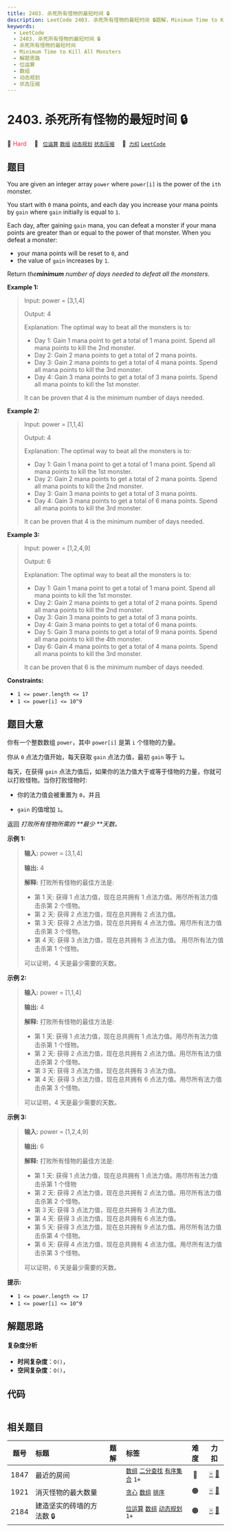 ```yaml
---
title: 2403. 杀死所有怪物的最短时间 🔒
description: LeetCode 2403. 杀死所有怪物的最短时间 🔒题解，Minimum Time to Kill All Monsters，包含解题思路、复杂度分析以及完整的 JavaScript 代码实现。
keywords:
  - LeetCode
  - 2403. 杀死所有怪物的最短时间 🔒
  - 杀死所有怪物的最短时间
  - Minimum Time to Kill All Monsters
  - 解题思路
  - 位运算
  - 数组
  - 动态规划
  - 状态压缩
---
```


# 2403. 杀死所有怪物的最短时间 🔒

🔴 <font color=#ff334b>Hard</font>&emsp; 🔖&ensp; [`位运算`](/tag/bit-manipulation.md) [`数组`](/tag/array.md) [`动态规划`](/tag/dynamic-programming.md) [`状态压缩`](/tag/bitmask.md)&emsp; 🔗&ensp;[`力扣`](https://leetcode.cn/problems/minimum-time-to-kill-all-monsters) [`LeetCode`](https://leetcode.com/problems/minimum-time-to-kill-all-monsters)

## 题目

You are given an integer array `power` where `power[i]` is the power of the
`ith` monster.

You start with `0` mana points, and each day you increase your mana points by
`gain` where `gain` initially is equal to `1`.

Each day, after gaining `gain` mana, you can defeat a monster if your mana
points are greater than or equal to the power of that monster. When you defeat
a monster:

  * your mana points will be reset to `0`, and
  * the value of `gain` increases by `1`.

Return _the**minimum** number of days needed to defeat all the monsters._



**Example 1:**

> Input: power = [3,1,4]
> 
> Output: 4
> 
> Explanation: The optimal way to beat all the monsters is to:
> - Day 1: Gain 1 mana point to get a total of 1 mana point. Spend all mana points to kill the 2nd monster.
> - Day 2: Gain 2 mana points to get a total of 2 mana points.
> - Day 3: Gain 2 mana points to get a total of 4 mana points. Spend all mana points to kill the 3rd monster.
> - Day 4: Gain 3 mana points to get a total of 3 mana points. Spend all mana points to kill the 1st monster.
> 
> It can be proven that 4 is the minimum number of days needed. 

**Example 2:**

> Input: power = [1,1,4]
> 
> Output: 4
> 
> Explanation: The optimal way to beat all the monsters is to:
> - Day 1: Gain 1 mana point to get a total of 1 mana point. Spend all mana points to kill the 1st monster.
> - Day 2: Gain 2 mana points to get a total of 2 mana points. Spend all mana points to kill the 2nd monster.
> - Day 3: Gain 3 mana points to get a total of 3 mana points.
> - Day 4: Gain 3 mana points to get a total of 6 mana points. Spend all mana points to kill the 3rd monster.
> 
> It can be proven that 4 is the minimum number of days needed. 

**Example 3:**

> Input: power = [1,2,4,9]
> 
> Output: 6
> 
> Explanation: The optimal way to beat all the monsters is to:
> - Day 1: Gain 1 mana point to get a total of 1 mana point. Spend all mana points to kill the 1st monster.
> - Day 2: Gain 2 mana points to get a total of 2 mana points. Spend all mana points to kill the 2nd monster.
> - Day 3: Gain 3 mana points to get a total of 3 mana points.
> - Day 4: Gain 3 mana points to get a total of 6 mana points.
> - Day 5: Gain 3 mana points to get a total of 9 mana points. Spend all mana points to kill the 4th monster.
> - Day 6: Gain 4 mana points to get a total of 4 mana points. Spend all mana points to kill the 3rd monster.
> 
> It can be proven that 6 is the minimum number of days needed.

**Constraints:**

  * `1 <= power.length <= 17`
  * `1 <= power[i] <= 10^9`


## 题目大意

你有一个整数数组 `power`，其中  `power[i]` 是第 `i` 个怪物的力量。

你从 `0` 点法力值开始，每天获取 `gain` 点法力值，最初 `gain` 等于 `1`。

每天，在获得 `gain` 点法力值后，如果你的法力值大于或等于怪物的力量，你就可以打败怪物。当你打败怪物时:

  * 你的法力值会被重置为 `0`，并且

  * `gain` 的值增加 `1`。

返回 _打败所有怪物所需的  **最少  **天数。_



**示例 1:**

> 
> 
> 
> 
> 
> **输入:** power = [3,1,4]
> 
> **输出:** 4
> 
> **解释:** 打败所有怪物的最佳方法是:
> - 第 1 天: 获得 1 点法力值，现在总共拥有 1 点法力值。用尽所有法力值击杀第 2 个怪物。
> - 第 2 天: 获得 2 点法力值，现在总共拥有 2 点法力值。
> - 第 3 天: 获得 2 点法力值，现在总共拥有 4 点法力值。用尽所有法力值击杀第 3 个怪物。
> - 第 4 天: 获得 3 点法力值，现在总共拥有 3 点法力值。 用尽所有法力值击杀第 1 个怪物。
> 
> 可以证明，4 天是最少需要的天数。
> 
> 

**示例 2:**

> 
> 
> 
> 
> 
> **输入:** power = [1,1,4]
> 
> **输出:** 4
> 
> **解释:** 打败所有怪物的最佳方法是:
> - 第 1 天: 获得 1 点法力值，现在总共拥有 1 点法力值。用尽所有法力值击杀第 1 个怪物。
> - 第 2 天: 获得 2 点法力值，现在总共拥有 2 点法力值。用尽所有法力值击杀第 2 个怪物。
> - 第 3 天: 获得 3 点法力值，现在总共拥有 3 点法力值。
> - 第 4 天: 获得 3 点法力值，现在总共拥有 6 点法力值。用尽所有法力值击杀第 3 个怪物。
> 
> 可以证明，4 天是最少需要的天数。
> 
> 

**示例 3:**

> 
> 
> 
> 
> 
> **输入:** power = [1,2,4,9]
> 
> **输出:** 6
> 
> **解释:** 打败所有怪物的最佳方法是:
> - 第 1 天: 获得 1 点法力值，现在总共拥有 1 点法力值。用尽所有法力值击杀第 1 个怪物
> - 第 2 天: 获得 2 点法力值，现在总共拥有 2 点法力值。用尽所有法力值击杀第 2 个怪物。
> - 第 3 天: 获得 3 点法力值，现在总共拥有 3 点法力值。
> - 第 4 天: 获得 3 点法力值，现在总共拥有 6 点法力值。
> - 第 5 天: 获得 3 点法力值，现在总共拥有 9 点法力值。用尽所有法力值击杀第 4 个怪物。
> - 第 6 天: 获得 4 点法力值，现在总共拥有 4 点法力值。用尽所有法力值击杀第 3 个怪物。
> 
> 可以证明，6 天是最少需要的天数。
> 
> 



**提示:**

  * `1 <= power.length <= 17`
  * `1 <= power[i] <= 10^9`


## 解题思路

#### 复杂度分析

- **时间复杂度**：`O()`，
- **空间复杂度**：`O()`，

## 代码

```javascript

```

## 相关题目

<!-- prettier-ignore -->
| 题号 | 标题 | 题解 | 标签 | 难度 | 力扣 |
| :------: | :------ | :------: | :------ | :------: | :------: |
| 1847 | 最近的房间 |  |  [`数组`](/tag/array.md) [`二分查找`](/tag/binary-search.md) [`有序集合`](/tag/ordered-set.md) `1+` | 🔴 | [🀄️](https://leetcode.cn/problems/closest-room) [🔗](https://leetcode.com/problems/closest-room) |
| 1921 | 消灭怪物的最大数量 |  |  [`贪心`](/tag/greedy.md) [`数组`](/tag/array.md) [`排序`](/tag/sorting.md) | 🟠 | [🀄️](https://leetcode.cn/problems/eliminate-maximum-number-of-monsters) [🔗](https://leetcode.com/problems/eliminate-maximum-number-of-monsters) |
| 2184 | 建造坚实的砖墙的方法数 🔒 |  |  [`位运算`](/tag/bit-manipulation.md) [`数组`](/tag/array.md) [`动态规划`](/tag/dynamic-programming.md) `1+` | 🟠 | [🀄️](https://leetcode.cn/problems/number-of-ways-to-build-sturdy-brick-wall) [🔗](https://leetcode.com/problems/number-of-ways-to-build-sturdy-brick-wall) |